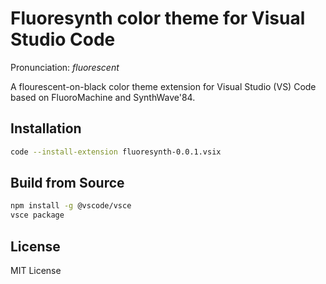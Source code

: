# Fluoresynth color theme for Visual Studio Code

Pronunciation: _fluorescent_

A flourescent-on-black color theme extension for Visual Studio (VS) Code based on FluoroMachine and SynthWave'84.

## Installation

```bash
code --install-extension fluoresynth-0.0.1.vsix
```

## Build from Source

```bash
npm install -g @vscode/vsce
vsce package
```

## License

MIT License
